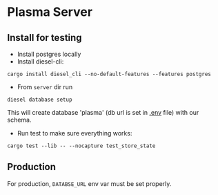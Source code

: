 # Plasma Server

## Install for testing

- Install postgres locally
- Install diesel-cli:

```cargo install diesel_cli --no-default-features --features postgres```

- From `server` dir run

```diesel database setup```

This will create database 'plasma' (db url is set in [.env](.env) file) with our schema.

- Run test to make sure everything works:

```cargo test --lib -- --nocapture test_store_state```

## Production

For production, `DATABSE_URL` env var must be set properly.
